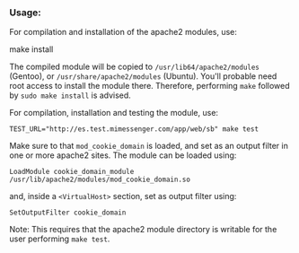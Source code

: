 ### Usage:

For compilation and installation of the apache2 modules, use:

  make install

The compiled module will be copied to `/usr/lib64/apache2/modules` (Gentoo), or
`/usr/share/apache2/modules` (Ubuntu). You'll probable need root access to
install the module there. Therefore, performing `make` followed by `sudo make
install` is advised.

For compilation, installation and testing the module, use:

~~~
TEST_URL="http://es.test.mimessenger.com/app/web/sb" make test
~~~

Make sure to that `mod_cookie_domain` is loaded, and set as an output filter in
one or more apache2 sites. The module can be loaded using:

~~~
LoadModule cookie_domain_module /usr/lib/apache2/modules/mod_cookie_domain.so
~~~

and, inside a `<VirtualHost>` section, set as output filter using:

~~~
SetOutputFilter cookie_domain
~~~

Note: This requires that the apache2 module directory is writable for the user
performing `make test`.
